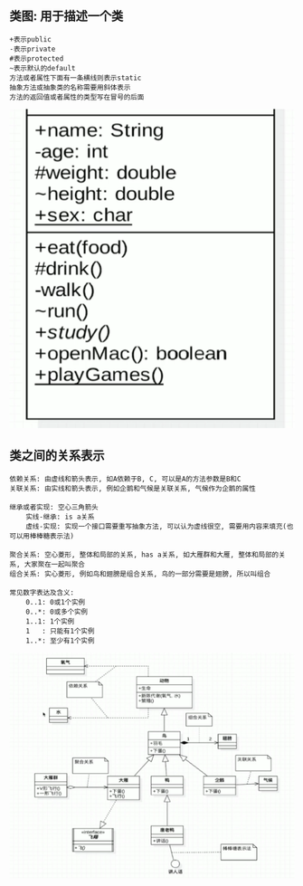 ## 类图: 用于描述一个类
```
+表示public
-表示private
#表示protected
~表示默认的default
方法或者属性下面有一条横线则表示static
抽象方法或抽象类的名称需要用斜体表示
方法的返回值或者属性的类型写在冒号的后面
```
<img src="./photos/类图1.png" />    

## 类之间的关系表示
```
依赖关系: 由虚线和箭头表示, 如A依赖于B, C, 可以是A的方法参数是B和C
关联关系: 由实线和箭头表示, 例如企鹅和气候是关联关系, 气候作为企鹅的属性

继承或者实现: 空心三角箭头 
    实线-继承: is a关系
    虚线-实现: 实现一个接口需要重写抽象方法, 可以认为虚线很空, 需要用内容来填充(也可以用棒棒糖表示法)

聚合关系: 空心菱形, 整体和局部的关系, has a关系, 如大雁群和大雁, 整体和局部的关系, 大家聚在一起叫聚合 
组合关系: 实心菱形, 例如鸟和翅膀是组合关系, 鸟的一部分需要是翅膀, 所以叫组合

常见数字表达及含义:
    0..1: 0或1个实例
    0..*: 0或多个实例
    1..1: 1个实例
    1   : 只能有1个实例
    1..*: 至少有1个实例
```

<img src="./photos/类图2.png" /> 





